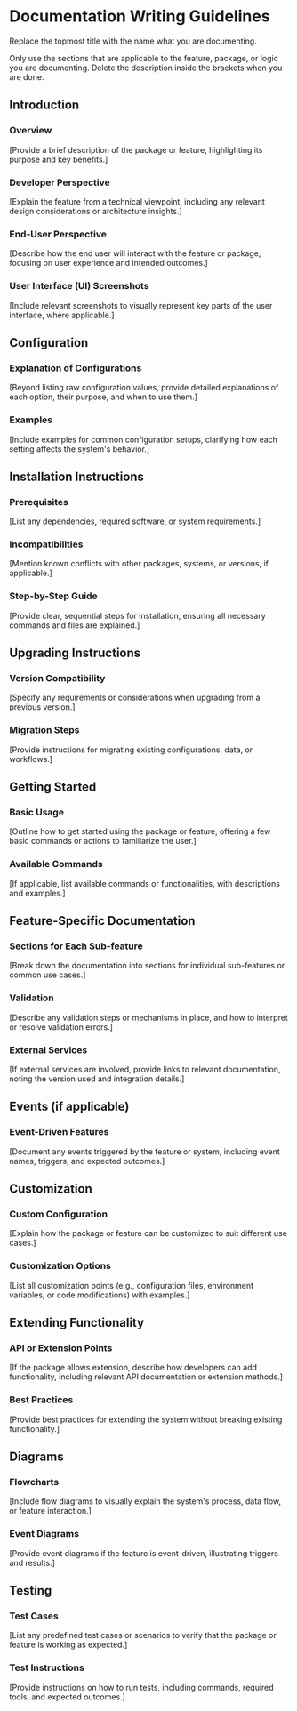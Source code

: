 # Documentation Writing Guidelines

Replace the topmost title with the name what you are documenting.

Only use the sections that are applicable to the feature, package, or logic you are documenting. Delete the description inside the brackets when you are done.

## Introduction

### Overview

[Provide a brief description of the package or feature, highlighting its purpose and key benefits.]

### Developer Perspective

[Explain the feature from a technical viewpoint, including any relevant design considerations or architecture insights.]

### End-User Perspective

[Describe how the end user will interact with the feature or package, focusing on user experience and intended outcomes.]

### User Interface (UI) Screenshots

[Include relevant screenshots to visually represent key parts of the user interface, where applicable.]

## Configuration

### Explanation of Configurations

[Beyond listing raw configuration values, provide detailed explanations of each option, their purpose, and when to use them.]

### Examples

[Include examples for common configuration setups, clarifying how each setting affects the system's behavior.]

## Installation Instructions

### Prerequisites

[List any dependencies, required software, or system requirements.]

### Incompatibilities

[Mention known conflicts with other packages, systems, or versions, if applicable.]

### Step-by-Step Guide

[Provide clear, sequential steps for installation, ensuring all necessary commands and files are explained.]

## Upgrading Instructions

### Version Compatibility

[Specify any requirements or considerations when upgrading from a previous version.]

### Migration Steps

[Provide instructions for migrating existing configurations, data, or workflows.]

## Getting Started

### Basic Usage

[Outline how to get started using the package or feature, offering a few basic commands or actions to familiarize the user.]

### Available Commands

[If applicable, list available commands or functionalities, with descriptions and examples.]

## Feature-Specific Documentation

### Sections for Each Sub-feature

[Break down the documentation into sections for individual sub-features or common use cases.]

### Validation

[Describe any validation steps or mechanisms in place, and how to interpret or resolve validation errors.]

### External Services

[If external services are involved, provide links to relevant documentation, noting the version used and integration details.]

## Events (if applicable)

### Event-Driven Features

[Document any events triggered by the feature or system, including event names, triggers, and expected outcomes.]

## Customization

### Custom Configuration

[Explain how the package or feature can be customized to suit different use cases.]

### Customization Options

[List all customization points (e.g., configuration files, environment variables, or code modifications) with examples.]

## Extending Functionality

### API or Extension Points

[If the package allows extension, describe how developers can add functionality, including relevant API documentation or extension methods.]

### Best Practices

[Provide best practices for extending the system without breaking existing functionality.]

## Diagrams

### Flowcharts

[Include flow diagrams to visually explain the system's process, data flow, or feature interaction.]

### Event Diagrams

[Provide event diagrams if the feature is event-driven, illustrating triggers and results.]

## Testing

### Test Cases

[List any predefined test cases or scenarios to verify that the package or feature is working as expected.]

### Test Instructions

[Provide instructions on how to run tests, including commands, required tools, and expected outcomes.]